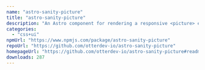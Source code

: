 ```yaml
---
name: "astro-sanity-picture"
title: "astro-sanity-picture"
description: "An Astro component for rendering a responsive <picture> element for an image fetched from Sanity"
categories:
  - "css+ui"
npmUrl: "https://www.npmjs.com/package/astro-sanity-picture"
repoUrl: "https://github.com/otterdev-io/astro-sanity-picture"
homepageUrl: "https://github.com/otterdev-io/astro-sanity-picture#readme"
downloads: 287
---
```

